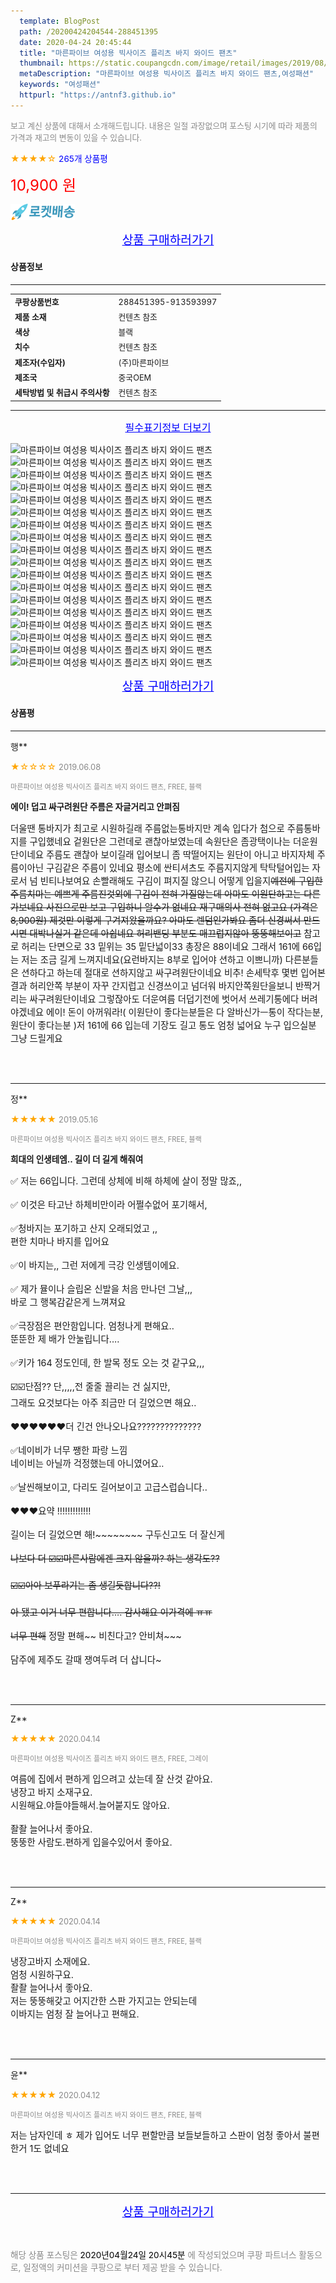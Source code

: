 ```yaml
---
  template: BlogPost
  path: /20200424204544-288451395
  date: 2020-04-24 20:45:44
  title: "마른파이브 여성용 빅사이즈 플리츠 바지 와이드 팬츠"
  thumbnail: https://static.coupangcdn.com/image/retail/images/2019/08/21/16/2/5c1fe825-3919-4b15-81af-363e7d420540.jpg
  metaDescription: "마른파이브 여성용 빅사이즈 플리츠 바지 와이드 팬츠,여성패션"
  keywords: "여성패션"
  httpurl: "https://antnf3.github.io"
---
```

  
<span style="color: #888;font-size:0.8rem">보고 계신 상품에 대해서 소개해드립니다.
내용은 일절 과장없으며 포스팅 시기에 따라 제품의 가격과 재고의 변동이 있을 수 있습니다.</span>
  
<span style="color: orange;">★★★★☆</span> <span style="color: blue;font-size: 0.85rem;">265개 상품평</span>

<span style="font-size: 0.9rem"></span> 

<span style="color: red;font-size: 1.5rem;">10,900 원</span>

![로켓배송](/assets/rocket_logo.png)

<p align="center"><a href="http://me2.do/x5LPYt9c" style="font-size: 1.2rem; color: blue;">상품 구매하러가기</a></p>

#### 상품정보

---

|                  |                       |
| ---------------- | --------------------- |
| **<span style="font-size:0.8rem;">쿠팡상품번호</span>** | <span style="font-size:0.8rem;">288451395-913593997</span> |
| **<span style="font-size:0.8rem;">제품 소재</span>**    | <span style="font-size:0.8rem;">컨텐츠 참조</span>        |
| **<span style="font-size:0.8rem;">색상</span>**    | <span style="font-size:0.8rem;">블랙</span>        |
| **<span style="font-size:0.8rem;">치수</span>**    | <span style="font-size:0.8rem;">컨텐츠 참조</span>        |
| **<span style="font-size:0.8rem;">제조자(수입자)</span>**    | <span style="font-size:0.8rem;">(주)마른파이브</span>        |
| **<span style="font-size:0.8rem;">제조국</span>**    | <span style="font-size:0.8rem;">중국OEM</span>        |
| **<span style="font-size:0.8rem;">세탁방법 및 취급시 주의사항</span>**    | <span style="font-size:0.8rem;">컨텐츠 참조</span>        |




---

<p align="center"><a href="http://me2.do/x5LPYt9c" style="font-size: 1rem; color: blue;">필수표기정보 더보기</a></p>

![마른파이브 여성용 빅사이즈 플리츠 바지 와이드 팬츠](http://thumbnail8.coupangcdn.com/thumbnails/remote/q89/image/product/content/vendorItem/2019/09/25/913593997/096a44c3-cf35-4dfb-a644-4c6464e2c431.jpg)
![마른파이브 여성용 빅사이즈 플리츠 바지 와이드 팬츠](http://thumbnail7.coupangcdn.com/thumbnails/remote/q89/image/retail/images/2019/08/26/10/9/e3e12d4a-a7da-4675-bc83-eaa055aa00b2.jpg)
![마른파이브 여성용 빅사이즈 플리츠 바지 와이드 팬츠](http://thumbnail9.coupangcdn.com/thumbnails/remote/q89/image/retail/images/2019/08/21/16/2/e252c619-e42e-4416-9197-73ae2d0c1be2.jpg)
![마른파이브 여성용 빅사이즈 플리츠 바지 와이드 팬츠](http://thumbnail9.coupangcdn.com/thumbnails/remote/q89/image/retail/images/2019/08/21/16/7/1189068a-38b5-4cff-9e97-05a03894933d.jpg)
![마른파이브 여성용 빅사이즈 플리츠 바지 와이드 팬츠](http://thumbnail6.coupangcdn.com/thumbnails/remote/q89/image/retail/images/2019/08/21/16/3/522bdadb-afd8-4c29-9cbb-ae3402caa797.jpg)
![마른파이브 여성용 빅사이즈 플리츠 바지 와이드 팬츠](http://thumbnail8.coupangcdn.com/thumbnails/remote/q89/image/retail/images/2019/08/21/16/7/d1c392f9-8660-4a03-9598-cd225b47d8b1.jpg)
![마른파이브 여성용 빅사이즈 플리츠 바지 와이드 팬츠](http://thumbnail8.coupangcdn.com/thumbnails/remote/q89/image/retail/images/2019/08/21/16/9/4fa65dcf-a455-4c2e-ad8f-3669b20cd384.jpg)
![마른파이브 여성용 빅사이즈 플리츠 바지 와이드 팬츠](http://thumbnail7.coupangcdn.com/thumbnails/remote/q89/image/retail/images/2019/08/26/10/3/16bfc848-6eea-4262-8ccb-fd874ba2507d.jpg)
![마른파이브 여성용 빅사이즈 플리츠 바지 와이드 팬츠](http://thumbnail9.coupangcdn.com/thumbnails/remote/q89/image/retail/images/2019/08/21/16/2/c1be721c-61de-4021-bc66-b4eef5273002.jpg)
![마른파이브 여성용 빅사이즈 플리츠 바지 와이드 팬츠](http://thumbnail10.coupangcdn.com/thumbnails/remote/q89/image/retail/images/2019/08/21/16/1/14a34bc5-fa9b-40e8-90c6-e9da522fec8a.jpg)
![마른파이브 여성용 빅사이즈 플리츠 바지 와이드 팬츠](http://thumbnail7.coupangcdn.com/thumbnails/remote/q89/image/retail/images/2019/08/21/16/7/632aa814-d147-4d4d-837f-f57b6bf9c7fb.jpg)
![마른파이브 여성용 빅사이즈 플리츠 바지 와이드 팬츠](http://thumbnail9.coupangcdn.com/thumbnails/remote/q89/image/retail/images/2019/08/21/16/7/60428cae-a74b-4cdd-a7da-becd5d6ea15a.jpg)
![마른파이브 여성용 빅사이즈 플리츠 바지 와이드 팬츠](http://thumbnail8.coupangcdn.com/thumbnails/remote/q89/image/retail/images/2019/08/21/16/4/b15d981f-5944-4240-bd95-d3dd5aadc9b8.jpg)
![마른파이브 여성용 빅사이즈 플리츠 바지 와이드 팬츠](http://thumbnail6.coupangcdn.com/thumbnails/remote/q89/image/retail/images/2019/08/21/16/2/f70d84eb-3665-4506-a454-4bbb7050ba0c.jpg)
![마른파이브 여성용 빅사이즈 플리츠 바지 와이드 팬츠](http://thumbnail8.coupangcdn.com/thumbnails/remote/q89/image/retail/images/2019/08/21/16/3/9e6b679d-0433-4d2c-a41f-6b5227412007.jpg)
![마른파이브 여성용 빅사이즈 플리츠 바지 와이드 팬츠](http://thumbnail8.coupangcdn.com/thumbnails/remote/q89/image/retail/images/2019/08/26/10/1/8db2fc3d-48a7-4f31-a58a-e1e91ab96195.jpg)
![마른파이브 여성용 빅사이즈 플리츠 바지 와이드 팬츠](http://thumbnail7.coupangcdn.com/thumbnails/remote/q89/image/retail/images/2019/08/21/16/1/fb133f8d-cb38-4637-a73e-b60e8a5b0ac8.jpg)
![마른파이브 여성용 빅사이즈 플리츠 바지 와이드 팬츠](http://thumbnail6.coupangcdn.com/thumbnails/remote/q89/image/retail/images/2019/08/23/15/7/14c14c14-7590-4014-864d-ef470e96fa49.jpg)

<p align="center"><a href="http://me2.do/x5LPYt9c" style="font-size: 1.2rem; color: blue;">상품 구매하러가기</a></p>

#### 상품평
  
---
  
행**
    
<span style="color: orange;">★☆☆☆☆</span> <span style="font-size:0.8rem;color: #888;">2019.06.08</span>
    
<span style="color: #888;font-size:0.7rem">마른파이브 여성용 빅사이즈 플리츠 바지 와이드 팬츠, FREE, 블랙</span>
    
<span style="font-size:0.85rem">**에이!   덥고 싸구려원단 주름은 자글거리고 안펴짐**</span>
    
<span style="font-size: 0.9rem;">더울땐 통바지가 최고로 시원하길래  주름없는통바지만 계속 입다가 첨으로 주름통바지를 구입했네요 겉원단은 그런데로 괜찮아보였는데 속원단은 좀광택이나는 더운원단이네요 주름도 괜찮아 보이길래 입어보니 좀 딱떨어지는 원단이 아니고 바지자체 주름이아닌 구김같은 주름이 있네요 평소에 싼티셔츠도 주름지지않게 탁탁털어입는  자로서 넘 빈티나보여요 손빨래해도  구김이 펴지질 않으니 어떻게 입을지~~예전에 구입한 주름치마는 예쁘게 주름진것외에 구김이 전혀 가질않는데 아마도  이원단하고는 다른가보네요 사진으로만  보고 구입하니  알수가 없네요 재구매의사 전혀 없고요  (가격은 8,900원) 제것만 이렇게 구겨져왔을까요? 아마도 렌덤인가봐요 좀더 신경써서 만드시면 대박나실거  같은데  아쉽네요  허리밴딩 부분도  매끄럽지않아 뚱뚱해보이고~~ 참고로 허리는 단면으로 33 밑위는 35 밑단넓이33  총장은 88이네요 그래서 161에 66입는 저는 조금 길게 느껴지네요(요런바지는 8부로 입어야 션하고 이쁘니까) 다른분들은 션하다고 하는데 절대로 션하지않고 싸구려원단이네요 비추!  손세탁후 몇번 입어본결과 허리안쪽 부분이 자꾸 간지럽고 신경쓰이고 넘더워 바지안쪽원단을보니 반짝거리는 싸구려원단이네요  그렇잖아도 더운여름 더덥기전에  벗어서 쓰레기통에다 버려야겠네요 에이! 돈이 아꺼워라!( 이원단이 좋다는분들은 다 알바신가ㅡ통이 작다는분, 원단이 좋다는분 )저 161에 66 입는데 기장도 길고 통도 엄청 넓어요 누구  입으실분 그냥 드릴게요</span>
    
<br>
<br>

---
  
정**
    
<span style="color: orange;">★★★★★</span> <span style="font-size:0.8rem;color: #888;">2019.05.16</span>
    
<span style="color: #888;font-size:0.7rem">마른파이브 여성용 빅사이즈 플리츠 바지 와이드 팬츠, FREE, 블랙</span>
    
<span style="font-size:0.85rem">**희대의 인생테엠.. 길이 더 길게 해줘여**</span>
    
<span style="font-size: 0.9rem;">✅ 저는 66입니다. 그런데 상체에 비해 하체에 살이 정말 많죠,,<br/><br/>✅ 이것은 타고난 하체비만이라 어쩔수없어 포기해서,<br/><br/>✅청바지는 포기하고 산지 오래되었고 ,, <br/>       편한 치마나 바지를 입어요<br/><br/>✅이 바지는,, 그런 저에게 극강 인생템이에요.<br/> <br/>✅ 제가 뮬이나 슬립온 신발을 처음 만나던 그날,,,<br/>       바로 그 행복감같은게 느껴져요<br/><br/>✅극장점은 편안함입니다. 엄청나게 편해요.. <br/>          뚠뚠한 제 배가 안눌립니다....<br/><br/>✅키가 164 정도인데, 한 발목 정도 오는 것 같구요,,, <br/><br/> ☑️☑️단점?? 단,,,,,전 줄줄 끌리는 건 싫지만, <br/>그래도 요것보다는 아주 죄금만 더 길었으면 해요..<br/><br/>  ♥️♥️♥️♥️♥️♥️더 긴건 안나오나요??????????????<br/><br/>✅네이비가 너무 쨍한 파랑 느낌 <br/>네이비는 아닐까 걱정했는데 아니였어요..<br/><br/>✅날씬해보이고, 다리도 길어보이고 고급스럽습니다..<br/><br/> ❤️❤️❤️요약 !!!!!!!!!!!!! <br/><br/> 길이는 더 길었으면 해!~~~~~~~~ 구두신고도 더 잘신게~~<br/><br/> 나보다 더 ☑️☑️마른사람에겐 크지 않을까? 하는 생각도?? <br/><br/> ☑️☑️아아 보푸라기는 좀 생길듯합니다??! <br/><br/> 아 됐고 이거 너무 편합니다.... 감사해요 이가격에 ㅠㅠ <br/><br/> 너무 편해~~ 정말 편해~~ 비친다고? 안비쳐~~~<br/><br/> 담주에 제주도 갈때 쟁여두려 더 삽니다~</span>
    
<br>
<br>

---
  
Z**
    
<span style="color: orange;">★★★★★</span> <span style="font-size:0.8rem;color: #888;">2020.04.14</span>
    
<span style="color: #888;font-size:0.7rem">마른파이브 여성용 빅사이즈 플리츠 바지 와이드 팬츠, FREE, 그레이</span>
    

    
<span style="font-size: 0.9rem;">여름에 집에서 편하게 입으려고 샀는데 잘 산것 같아요.<br/>냉장고 바지 소재구요.<br/>시원해요.야들야들해서.늘어붙지도 않아요.<br/><br/>좔좔 늘어나서 좋아요.<br/>뚱뚱한 사람도.편하게 입을수있어서 좋아요.</span>
    
<br>
<br>

---
  
Z**
    
<span style="color: orange;">★★★★★</span> <span style="font-size:0.8rem;color: #888;">2020.04.14</span>
    
<span style="color: #888;font-size:0.7rem">마른파이브 여성용 빅사이즈 플리츠 바지 와이드 팬츠, FREE, 블랙</span>
    

    
<span style="font-size: 0.9rem;">냉장고바지 소재에요.<br/>엄청 시원하구요.<br/>좔좔 늘어나서 좋아요.<br/>저는 뚱뚱해갖고 어지간한 스판 가지고는 안되는데<br/>이바지는 엄청 잘 늘어나고 편해요.</span>
    
<br>
<br>

---
  
윤**
    
<span style="color: orange;">★★★★★</span> <span style="font-size:0.8rem;color: #888;">2020.04.12</span>
    
<span style="color: #888;font-size:0.7rem">마른파이브 여성용 빅사이즈 플리츠 바지 와이드 팬츠, FREE, 블랙</span>
    

    
<span style="font-size: 0.9rem;">저는 남자인데 ㅎ 제가 입어도 너무 편할만큼 보들보들하고 스판이 엄청 좋아서 불편한거 1도 없네요</span>
    
<br>
<br>


  
---
  
<p align="center"><a href="http://me2.do/x5LPYt9c" style="font-size: 1.2rem; color: blue;">상품 구매하러가기</a></p>
  
<br>
  
<span style="font-size: 0.85rem; color: #888;">해당 상품 포스팅은 <span style="color: #000;"> 2020년04월24일 20시45분 </span> 에 작성되었으며 쿠팡 파트너스 활동으로, 일정액의 커미션을 쿠팡으로 부터 제공 받을 수 있습니다.</span>